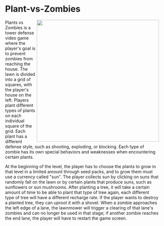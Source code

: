 # Plant-vs-Zombies

<img hight="250" width="400" align="right" src="https://github.com/vtenpo/Plant-vs-Zombie/blob/main/PvZ/src/images/wallpaper.jpg">

Plants vs Zombies is a tower defense video game where the player's goal is to prevent zombies from reaching the house. The lawn is divided into a grid of squares, with the player's house on the left. Players plant different types of plants on each individual square of the grid. Each plant has a different defense style, such as shooting, exploding, or blocking. Each type of zombie has its own special behaviors and weaknesses when encountering certain plants.

At the beginning of the level, the player has to choose the plants to grow in that level in a limited amount through seed packs, and to grow them must use a currency called "sun". The player collects sun by clicking on suns that randomly fall on the lawn or by certain plants that produce suns, such as sunflowers or sun mushrooms. After planting a tree, it will take a certain amount of time to be able to plant that type of tree again, each different type of tree will have a different recharge rate. If the player wants to destroy a planted tree, they can uproot it with a shovel. When a zombie approaches the left edge of a lane, the lawnmower will trigger a clearing of that lane's zombies and can no longer be used in that stage; if another zombie reaches the end lane, the player will have to restart the game screen.
